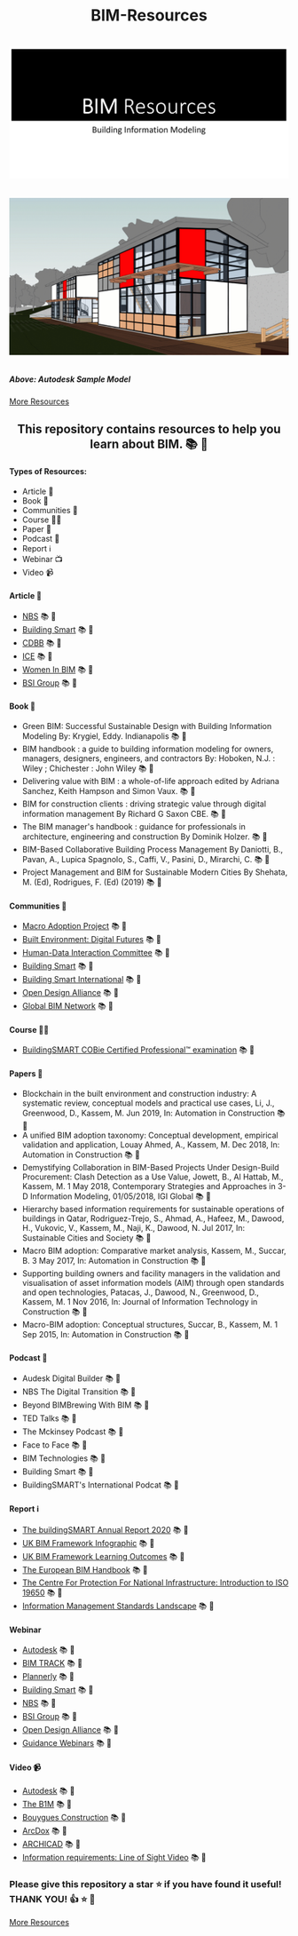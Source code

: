<h1 align ="center"> BIM-Resources <h1>
   
   ![AEC Resources](https://github.com/natnew/BIM-Resources/blob/main/_Banner%20BIM.JPG)
   

  
   ![Autodesk Sample Model](https://github.com/natnew/BIM-Resources/blob/main/ACC%20-%20Site%20Model%20Giff.gif) 
   
 ##### Above: Autodesk Sample Model <br>
   
   [More Resources](https://github.com/natnew/Awesome/blob/main/README.md) 
  

<h2 align ="center"> This repository contains resources to help you learn about BIM. 📚 🌠 </h2>

#### Types of Resources:
- Article 📰
- Book 📖
- Communities 🤝
- Course 🧑‍🎓
- Paper 📑
- Podcast 🎵
- Report ℹ️
- Webinar 📺
- Video 📹
   
#### Article 📰
- [NBS](https://www.thenbs.com/knowledge/from-bs-1192-to-iso-19650-and-everything-in-between#:~:text=ISO%2019650%20is%20a%20series%20of%20international%20standards.,when%20building%20information%20modelling%20%28BIM%29%20is%20being%20used.) 📚 🌠
- [Building Smart](https://www.buildingsmart.org/resources/blog/) 📚 🌠
- [CDBB](https://www.cdbb.cam.ac.uk/BIM) 📚 🌠
- [ICE](https://ice.org.uk/knowledge-and-resources/information-sheet/what-is-bim) 📚 🌠
- [Women In BIM](https://womeninbim.org/insights/women-in-bim-talks-to-nick-hutchinson-about-gender-equality-in-the-construction-industry/) 📚 🌠
- [BSI Group](https://www.bsigroup.com/en-GB/Building-Information-Modelling-BIM/) 📚 🌠

   
#### Book 📖
- Green BIM: Successful Sustainable Design with Building Information Modeling By: Krygiel, Eddy. Indianapolis 📚 🌠 
- BIM handbook : a guide to building information modeling for owners, managers, designers, engineers, and contractors By: Hoboken, N.J. : Wiley ; Chichester : John Wiley 📚 🌠 
- Delivering value with BIM : a whole-of-life approach edited by Adriana Sanchez, Keith Hampson and Simon Vaux. 📚 🌠 
- BIM for construction clients : driving strategic value through digital information management By Richard G Saxon CBE. 📚 🌠 
- The BIM manager's handbook : guidance for professionals in architecture, engineering and construction By Dominik Holzer. 📚 🌠 
- BIM-Based Collaborative Building Process Management By Daniotti, B., Pavan, A., Lupica Spagnolo, S., Caffi, V., Pasini, D., Mirarchi, C. 📚 🌠 
- Project Management and BIM for Sustainable Modern Cities By Shehata, M. (Ed), Rodrigues, F. (Ed) (2019) 📚 🌠 
   
#### Communities 🤝
- [Macro Adoption Project](https://bimexcellence.org/projects/macro-adoption/) 📚 🌠    
- [Built Environment: Digital Futures](https://www.northumbria.ac.uk/about-us/academic-departments/architecture-and-built-environment/research/built-environment-digital-futures/) 📚 🌠  
- [Human-Data Interaction Committee](https://ec-3.org/governance/technical-committees/human-data-interaction-committee/) 📚 🌠  
- [Building Smart](https://www.buildingsmart.org/community/)  📚 🌠 
- [Building Smart International](https://info.buildingsmart.org/benefits-page)  📚 🌠 
- [Open Design Alliance](https://www.opendesign.com/member-showcase)  📚 🌠 
- [Global BIM Network](https://www.globalbim.org/information-collection?f%5B0%5D=information_collection%3A355)  📚 🌠 
   
#### Course 🧑‍🎓
- [BuildingSMART COBie Certified Professional™ examination](https://cobie.buildingsmart.org/)  📚 🌠 
 
   
#### Papers 📑
- Blockchain in the built environment and construction industry: A systematic review, conceptual models and practical use cases, Li, J., Greenwood, D., Kassem, M. Jun 2019, In: Automation in Construction 📚 🌠 
- A unified BIM adoption taxonomy: Conceptual development, empirical validation and application, Louay Ahmed, A., Kassem, M. Dec 2018, In: Automation in Construction 📚 🌠 
- Demystifying Collaboration in BIM-Based Projects Under Design-Build Procurement: Clash Detection as a Use Value, Jowett, B., Al Hattab, M., Kassem, M. 1 May 2018, Contemporary Strategies and Approaches in 3-D Information Modeling, 01/05/2018, IGI Global 📚 🌠 
- Hierarchy based information requirements for sustainable operations of buildings in Qatar, Rodriguez-Trejo, S., Ahmad, A., Hafeez, M., Dawood, H., Vukovic, V., Kassem, M., Naji, K., Dawood, N. Jul 2017, In: Sustainable Cities and Society 📚 🌠 
- Macro BIM adoption: Comparative market analysis, Kassem, M., Succar, B. 3 May 2017, In: Automation in Construction 📚 🌠 
- Supporting building owners and facility managers in the validation and visualisation of asset information models (AIM) through open standards and open technologies, Patacas, J., Dawood, N., Greenwood, D., Kassem, M. 1 Nov 2016, In: Journal of Information Technology in Construction 📚 🌠 
- Macro-BIM adoption: Conceptual structures, Succar, B., Kassem, M. 1 Sep 2015, In: Automation in Construction 📚 🌠 
   
#### Podcast 🎵
- Audesk Digital Builder 📚 🌠   
- NBS The Digital Transition 📚 🌠   
- Beyond BIMBrewing With BIM 📚 🌠      
- TED Talks 📚 🌠   
- The Mckinsey Podcast 📚 🌠  
- Face to Face 📚 🌠   
- BIM Technologies 📚 🌠  
- Building Smart  📚 🌠 
- BuildingSMART's International Podcat 📚 🌠
   
#### Report ℹ️
- [The buildingSMART Annual Report 2020](https://publications.buildingsmart.org/the-buildingsmart-international-annual-report-2020.html) 📚 🌠 
- [UK BIM Framework Infographic](https://www.ukbimframework.org/wp-content/uploads/2021/08/UKBIMF-UKBIMF-XX-XX-IM-PT-000001-UKBIMFramework_Infographic.pdf) 📚 🌠 
- [UK BIM Framework Learning Outcomes](https://www.ukbimframework.org/wp-content/uploads/2021/08/UK-BIM-Framework-Learning-Outcomes_Edition1.pdf) 📚 🌠 
- [The European BIM Handbook](https://www.ukbimframework.org/wp-content/uploads/2019/10/EU_BIM_Task_Group_Handbook.pdf) 📚 🌠 
- [The Centre For Protection For National Infrastructure: Introduction to ISO 19650](https://www.cpni.gov.uk/system/files/documents/86/c3/CPNI%20-%20Introduction%20to%20BS%20EN%20ISO%2019650-5.pdf) 📚 🌠 
- [Information Management Standards Landscape](https://docs.google.com/spreadsheets/d/e/2PACX-1vQERmWfbTP5EryYvdonAoyCCC7IMcKlR-DioYUTKX_9xwqvaUaNhZZ1_CNFU3lpfS7sbkiZF_HyOwmo/pubhtml?gid=624145627&single=true) 📚 🌠 
   
#### Webinar   
 - [Autodesk](https://www.autodesk.co.uk/campaigns/bnl-nordics/bim360/webinarseries) 📚 🌠     
 - [BIM TRACK](https://bimtrack.co/resources/webinars) 📚 🌠  
 - [Plannerly](https://www.plannerly.com/wednesdays-with-plannerly/) 📚 🌠  
 - [Building Smart](https://www.buildingsmart.org/resources/webinars/) 📚 🌠  
 - [NBS](https://www.thenbs.com/events) 📚 🌠 
 - [BSI Group](https://www.bsigroup.com/en-GB/our-services/events/webinars/2020/bs-en-iso-19650-5-launch-event-and-uk-bim-framework-update/) 📚 🌠  
 - [Open Design Alliance](https://www.opendesign.com/webinars) 📚 🌠 
 - [Guidance Webinars](https://www.youtube.com/playlist?list=PL2I--FuEJX4hV4pM7VUnSC7sii4GrDaUm) 📚 🌠
   
#### Video 📹
- [Autodesk](https://www.youtube.com/watch?v=suNadRnHy-U) 📚 🌠  
- [The B1M](https://www.youtube.com/watch?v=s1yN-LMs_jU) 📚 🌠 
- [Bouygues Construction](https://www.youtube.com/watch?v=omaw1mdk9xg) 📚 🌠 
- [ArcDox](https://www.youtube.com/watch?v=bJTNhbVcBFk) 📚 🌠 
- [ARCHICAD](https://www.youtube.com/watch?v=5Qj9pI5us7o) 📚 🌠 
- [Information requirements: Line of Sight Video](https://www.ukbimframework.org/wp-content/uploads/2020/09/OIR-Line-of-Sight.mp4) 📚 🌠 
  
  
### Please give this repository a star ⭐ if you have found it useful! THANK YOU! 👍 ⭐ 🎁
[More Resources](https://github.com/natnew/Awesome/blob/main/README.md) 
